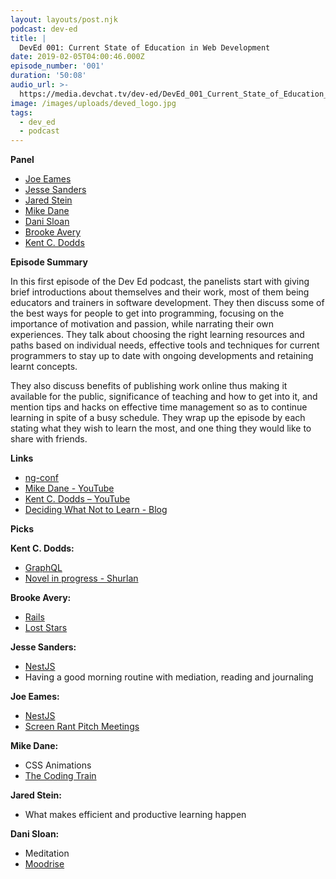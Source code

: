 ```yaml
---
layout: layouts/post.njk
podcast: dev-ed
title: |
  DevEd 001: Current State of Education in Web Development
date: 2019-02-05T04:00:46.000Z
episode_number: '001'
duration: '50:08'
audio_url: >-
  https://media.devchat.tv/dev-ed/DevEd_001_Current_State_of_Education_in_Web_Development.mp3
image: /images/uploads/deved_logo.jpg
tags:
  - dev_ed
  - podcast
---
```


**Panel**

- [Joe Eames](http://thinkster.io/)
- [Jesse Sanders](http://briebug.com/)
- [Jared Stein](http://instructure.com/)
- [Mike Dane](http://mikedane.com/)
- [Dani Sloan](https://www.uen.org/)
- [Brooke Avery](http://thinkster.io/)
- [Kent C. Dodds](http://kentcdodds.com/)

**Episode Summary**

In this first episode of the Dev Ed podcast, the panelists start with giving brief introductions about themselves and their work, most of them being educators and trainers in software development. They then discuss some of the best ways for people to get into programming, focusing on the importance of motivation and passion, while narrating their own experiences. They talk about choosing the right learning resources and paths based on individual needs, effective tools and techniques for current programmers to stay up to date with ongoing developments and retaining learnt concepts.

They also discuss benefits of publishing work online thus making it available for the public, significance of teaching and how to get into it, and mention tips and hacks on effective time management so as to continue learning in spite of a busy schedule. They wrap up the episode by each stating what they wish to learn the most, and one thing they would like to share with friends.

**Links**

- [ng-conf](https://www.ng-conf.org/)
- [Mike Dane - YouTube](https://www.youtube.com/channel/UCvmINlrza7JHB1zkIOuXEbw)
- [Kent C. Dodds – YouTube](https://www.youtube.com/user/kentdoddsfamily)
- [Deciding What Not to Learn - Blog](https://gedd.ski/post/what-not-to-learn/)

**Picks**

**Kent C. Dodds:**

- [GraphQL](https://graphql.org/)
- [Novel in progress - Shurlan](https://docs.google.com/document/d/1PCr2bAj7nlPQ5csslXEYuQ7MNgvXqVwfc034qUIVF1s/edit)

**Brooke Avery:**

- [Rails](https://rubyonrails.org/)
- [Lost Stars](https://www.goodreads.com/book/show/25067046-lost-stars)

**Jesse Sanders:**

- [NestJS](https://nestjs.com/)
- Having a good morning routine with mediation, reading and journaling

**Joe Eames:**

- [NestJS](https://nestjs.com/)
- [Screen Rant Pitch Meetings](https://www.youtube.com/playlist?list=PLRE-UFLEgWzBuOiqemhEI9b4gmmBbutnC)

**Mike Dane:**

- CSS Animations
- [The Coding Train](https://www.youtube.com/channel/UCvjgXvBlbQiydffZU7m1_aw)

**Jared Stein:**

- What makes efficient and productive learning happen

**Dani Sloan:**

- Meditation
- [Moodrise](https://itunes.apple.com/us/app/moodrise-by-aebeze-labs/id1400832226?mt=8)
